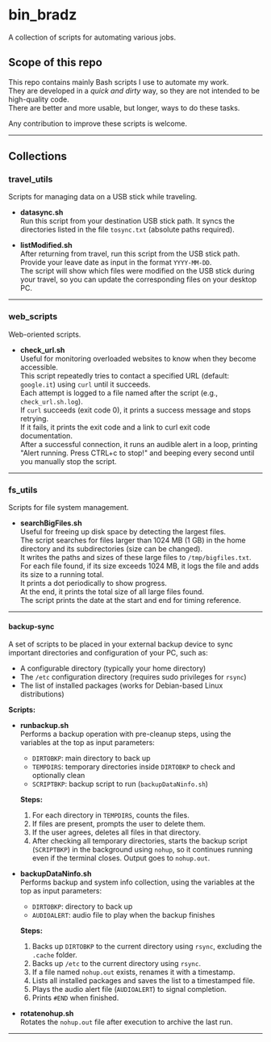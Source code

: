# bin_bradz

A collection of scripts for automating various jobs.

## Scope of this repo

This repo contains mainly Bash scripts I use to automate my work.  
They are developed in a *quick and dirty* way, so they are not intended to be high-quality code.  
There are better and more usable, but longer, ways to do these tasks.

Any contribution to improve these scripts is welcome.

---

## Collections

### travel_utils

Scripts for managing data on a USB stick while traveling.

- **datasync.sh**  
  Run this script from your destination USB stick path. It syncs the directories listed in the file `tosync.txt` (absolute paths required).

- **listModified.sh**  
  After returning from travel, run this script from the USB stick path.  
  Provide your leave date as input in the format `YYYY-MM-DD`.  
  The script will show which files were modified on the USB stick during your travel, so you can update the corresponding files on your desktop PC.

---

### web_scripts

Web-oriented scripts.

- **check_url.sh**  
  Useful for monitoring overloaded websites to know when they become accessible.  
  This script repeatedly tries to contact a specified URL (default: `google.it`) using `curl` until it succeeds.  
  Each attempt is logged to a file named after the script (e.g., `check_url.sh.log`).  
  If `curl` succeeds (exit code 0), it prints a success message and stops retrying.  
  If it fails, it prints the exit code and a link to curl exit code documentation.  
  After a successful connection, it runs an audible alert in a loop, printing "Alert running. Press CTRL+c to stop!" and beeping every second until you manually stop the script.

---

### fs_utils

Scripts for file system management.

- **searchBigFiles.sh**  
  Useful for freeing up disk space by detecting the largest files.  
  The script searches for files larger than 1024 MB (1 GB) in the home directory and its subdirectories (size can be changed).  
  It writes the paths and sizes of these large files to `/tmp/bigfiles.txt`.  
  For each file found, if its size exceeds 1024 MB, it logs the file and adds its size to a running total.  
  It prints a dot periodically to show progress.  
  At the end, it prints the total size of all large files found.  
  The script prints the date at the start and end for timing reference.

---

#### backup-sync

A set of scripts to be placed in your external backup device to sync important directories and configuration of your PC, such as:

- A configurable directory (typically your home directory)
- The `/etc` configuration directory (requires sudo privileges for `rsync`)
- The list of installed packages (works for Debian-based Linux distributions)

**Scripts:**

- **runbackup.sh**  
  Performs a backup operation with pre-cleanup steps, using the variables at the top as input parameters:
    - `DIRTOBKP`: main directory to back up
    - `TEMPDIRS`: temporary directories inside `DIRTOBKP` to check and optionally clean
    - `SCRIPTBKP`: backup script to run (`backupDataNinfo.sh`)

  **Steps:**
  1. For each directory in `TEMPDIRS`, counts the files.
  2. If files are present, prompts the user to delete them.
  3. If the user agrees, deletes all files in that directory.
  4. After checking all temporary directories, starts the backup script (`SCRIPTBKP`) in the background using `nohup`, so it continues running even if the terminal closes. Output goes to `nohup.out`.

- **backupDataNinfo.sh**  
  Performs backup and system info collection, using the variables at the top as input parameters:
    - `DIRTOBKP`: directory to back up
    - `AUDIOALERT`: audio file to play when the backup finishes

  **Steps:**
  1. Backs up `DIRTOBKP` to the current directory using `rsync`, excluding the `.cache` folder.
  2. Backs up `/etc` to the current directory using `rsync`.
  3. If a file named `nohup.out` exists, renames it with a timestamp.
  4. Lists all installed packages and saves the list to a timestamped file.
  5. Plays the audio alert file (`AUDIOALERT`) to signal completion.
  6. Prints `#END` when finished.

- **rotatenohup.sh**  
  Rotates the `nohup.out` file after execution to archive the last run.

---